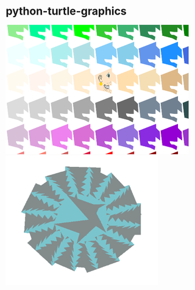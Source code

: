 # python-turtle-graphics

<img src = "https://github.com/jli1598/python-turtle-graphics/blob/master/Jessica%20Li.PNG" width = 480 height = 340>        <img src = "https://github.com/jli1598/python-turtle-graphics/blob/master/starblue.PNG" width = 400 height = 340>
